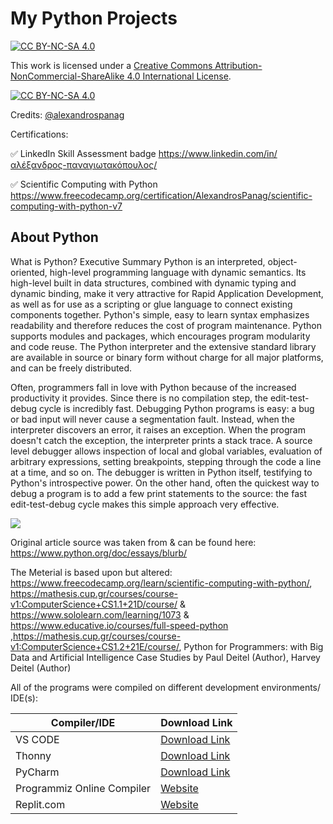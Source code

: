 # My Python Projects

[![CC BY-NC-SA 4.0][cc-by-nc-sa-shield]][cc-by-nc-sa]

This work is licensed under a
[Creative Commons Attribution-NonCommercial-ShareAlike 4.0 International License][cc-by-nc-sa].

[![CC BY-NC-SA 4.0][cc-by-nc-sa-image]][cc-by-nc-sa]

[cc-by-nc-sa]: http://creativecommons.org/licenses/by-nc-sa/4.0/
[cc-by-nc-sa-image]: https://licensebuttons.net/l/by-nc-sa/4.0/88x31.png
[cc-by-nc-sa-shield]: https://img.shields.io/badge/License-CC%20BY--NC--SA%204.0-lightgrey.svg


Credits: [@alexandrospanag](https://github.com/alexandrospanag)

Certifications:

✅ LinkedIn Skill Assessment badge
https://www.linkedin.com/in/αλέξανδρος-παναγιωτακόπουλος/

✅ Scientific Computing with Python
https://www.freecodecamp.org/certification/AlexandrosPanag/scientific-computing-with-python-v7

About Python
----------


What is Python? Executive Summary
Python is an interpreted, object-oriented, high-level programming language with dynamic semantics. Its high-level built in data structures, combined with dynamic typing and dynamic binding, make it very attractive for Rapid Application Development, as well as for use as a scripting or glue language to connect existing components together. Python's simple, easy to learn syntax emphasizes readability and therefore reduces the cost of program maintenance. Python supports modules and packages, which encourages program modularity and code reuse. The Python interpreter and the extensive standard library are available in source or binary form without charge for all major platforms, and can be freely distributed.

Often, programmers fall in love with Python because of the increased productivity it provides. Since there is no compilation step, the edit-test-debug cycle is incredibly fast. Debugging Python programs is easy: a bug or bad input will never cause a segmentation fault. Instead, when the interpreter discovers an error, it raises an exception. When the program doesn't catch the exception, the interpreter prints a stack trace. A source level debugger allows inspection of local and global variables, evaluation of arbitrary expressions, setting breakpoints, stepping through the code a line at a time, and so on. The debugger is written in Python itself, testifying to Python's introspective power. On the other hand, often the quickest way to debug a program is to add a few print statements to the source: the fast edit-test-debug cycle makes this simple approach very effective.

![](https://th.bing.com/th/id/R.6c253b6b4562ea29d1223251d46e767f?rik=oTlwfQZkD0JpjA&pid=ImgRaw)


Original article source was taken from & can be found here: https://www.python.org/doc/essays/blurb/

The Meterial is based upon but altered: https://www.freecodecamp.org/learn/scientific-computing-with-python/, https://mathesis.cup.gr/courses/course-v1:ComputerScience+CS1.1+21D/course/ & https://www.sololearn.com/learning/1073 & https://www.educative.io/courses/full-speed-python ,https://mathesis.cup.gr/courses/course-v1:ComputerScience+CS1.2+21E/course/, Python for Programmers: with Big Data and Artificial Intelligence Case Studies by Paul Deitel (Author), Harvey Deitel (Author)


All of the programs were compiled on different development environments/ IDE(s): 

| Compiler/IDE | Download Link |
| --------------- | ---------------- |
| VS CODE | [Download Link](https://code.visualstudio.com/) |
| Thonny | [Download Link](https://thonny.org/) |
| PyCharm | [Download Link](https://www.jetbrains.com/pycharm/download/) |       
| Programmiz Online Compiler | [Website](https://www.programiz.com/python-programming/online-compiler/) |       
| Replit.com | [Website](replit.com) |       
